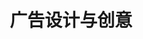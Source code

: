 ---
pageName: examination
title: 广告设计与创意
period: 2018年10月
courseID: "00755"
description: 本试卷分为两部分，满分100分，考试时间150分钟。<br />第一部分为选择题，1页至3页，共3页。应考者必须按试题顺序在“答题卡”上按要求填涂，答在试卷上无效。<br />第二部分为非选择题，4页至4页，共1页。应考者必须按试题顺序在“答题卡”上作答，答在试卷上无效。
sections:
  - title: 第一部分选择题 (共20分)
    topics: 
      - title: <span class="d-block float-left">一、</span><span class="d-block float-left">单项选择题 (本大题共20小题，每小题1分，共20分)<br />在每小题列出的四个备选项中只有一个是符合题目要求的，请将其选出并将“答题卡” 的相应代码涂黑。错涂、多涂或未涂均无分。</span>
        quetions: 
          - title: 
            type: radio
            options:
              - answer: 
                isTrue: false
              - answer: 
                isTrue: false
              - answer: 
                isTrue: false
              - answer: 
                isTrue: false
          - title: 
            type: radio
            options:
              - answer: 
                isTrue: false
              - answer: 
                isTrue: false
              - answer: 
                isTrue: false
              - answer: 
                isTrue: false
          - title: 
            type: radio
            options:
              - answer: 
                isTrue: false
              - answer: 
                isTrue: false
              - answer: 
                isTrue: false
              - answer: 
                isTrue: false
          - title: 
            type: radio
            options:
              - answer: 
                isTrue: false
              - answer: 
                isTrue: false
              - answer: 
                isTrue: false
              - answer: 
                isTrue: false
          - title: 
            type: radio
            options:
              - answer: 
                isTrue: false
              - answer: 
                isTrue: false
              - answer: 
                isTrue: false
              - answer: 
                isTrue: false
          - title: 
            type: radio
            options:
              - answer: 
                isTrue: false
              - answer: 
                isTrue: false
              - answer: 
                isTrue: false
              - answer: 
                isTrue: false
          - title: 
            type: radio
            options:
              - answer: 
                isTrue: false
              - answer: 
                isTrue: false
              - answer: 
                isTrue: false
              - answer: 
                isTrue: false
          - title: 
            type: radio
            options:
              - answer: 
                isTrue: false
              - answer: 
                isTrue: false
              - answer: 
                isTrue: false
              - answer: 
                isTrue: false
          - title: 
            type: radio
            options:
              - answer: 
                isTrue: false
              - answer: 
                isTrue: false
              - answer: 
                isTrue: false
              - answer: 
                isTrue: false
          - title: 
            type: radio
            options:
              - answer: 
                isTrue: false
              - answer: 
                isTrue: false
              - answer: 
                isTrue: false
              - answer: 
                isTrue: false
          - title: 
            type: radio
            options:
              - answer: 
                isTrue: false
              - answer: 
                isTrue: false
              - answer: 
                isTrue: false
              - answer: 
                isTrue: false
          - title: 
            type: radio
            options:
              - answer: 
                isTrue: false
              - answer: 
                isTrue: false
              - answer: 
                isTrue: false
              - answer: 
                isTrue: false
          - title: 
            type: radio
            options:
              - answer: 
                isTrue: false
              - answer: 
                isTrue: false
              - answer: 
                isTrue: false
              - answer: 
                isTrue: false
          - title: 
            type: radio
            options:
              - answer: 
                isTrue: false
              - answer: 
                isTrue: false
              - answer: 
                isTrue: false
              - answer: 
                isTrue: false
          - title: 
            type: radio
            options:
              - answer: 
                isTrue: false
              - answer: 
                isTrue: false
              - answer: 
                isTrue: false
              - answer: 
                isTrue: false
          - title: 
            type: radio
            options:
              - answer: 
                isTrue: false
              - answer: 
                isTrue: false
              - answer: 
                isTrue: false
              - answer: 
                isTrue: false
          - title: 
            type: radio
            options:
              - answer: 
                isTrue: false
              - answer: 
                isTrue: false
              - answer: 
                isTrue: false
              - answer: 
                isTrue: false
          - title: 
            type: radio
            options:
              - answer: 
                isTrue: false
              - answer: 
                isTrue: false
              - answer: 
                isTrue: false
              - answer: 
                isTrue: false
          - title: 
            type: radio
            options:
              - answer: 
                isTrue: false
              - answer: 
                isTrue: false
              - answer: 
                isTrue: false
              - answer: 
                isTrue: false
          - title: 
            type: radio
            options:
              - answer: 
                isTrue: false
              - answer: 
                isTrue: false
              - answer: 
                isTrue: false
              - answer: 
                isTrue: false
  - title: 第二部分非选择题 (共80分)
    topics: 
      - title: 二、名词解释题 (本大题共 5小题，每小题 2分，共 10 分)
        quetions: 
          - title: 
            type: textarea
            answer: 
          - title: 
            type: textarea
            answer: 
          - title: 
            type: textarea
            answer: 
          - title: 
            type: textarea
            answer: 
            type: textarea
            answer: 
      - title: 三、判断改错题 (本大题共 5 小题，每小题 4 分，共 20 分)<br />判断下列各题划线处的正误，在 “答题卡” 的试题序号后，正确的划上 "√" , 错误的划上 “X", 并改正错误。
        quetions: 
          - title: 
            type: yesOrNo
            isTrue: false
            answer: 
          - title: 
            type: yesOrNo
            isTrue: false
            answer: 
          - title: 
            type: yesOrNo
            isTrue: false
            answer: 
          - title: 
            type: yesOrNo
            isTrue: false
            answer: 
          - title: 
            type: yesOrNo
            isTrue: false
            answer: 
      - title: 四、简答题 (本大题共5小题，每小题6分，共30分)
        quetions: 
          - title: 
            type: textarea
            answer: 
          - title: 
            type: textarea
            answer: 
          - title: 
            type: textarea
            answer: 
          - title: 
            type: textarea
            answer: 
          - title: 
            type: textarea
            answer: 
      - title: 五、设计题 (本大题共1小题，共20分)
        quetions: 
          - title: 以“全球变暧”为主题，创作一 幅平面公益广告。包括简要的设计说明。<br />要求：主题明确，信息传达准确，视觉冲击力强，画面具有良好的视觉效果。<br />材料：材料不限<br />尺寸：宽度13厘米，高度18厘米。
            type: design
---
